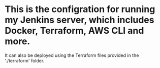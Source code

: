 # This is the configration for running my Jenkins server, which includes Docker, Terraform, AWS CLI and more.

It can also be deployed using the Terraform files provided in the './terraform' folder.

